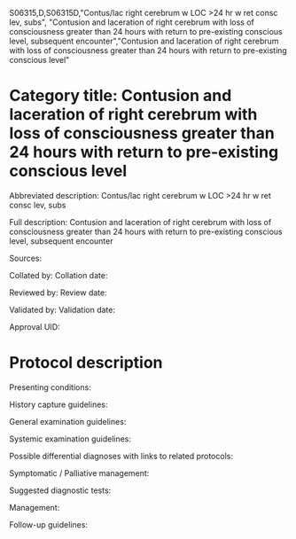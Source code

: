 S06315,D,S06315D,"Contus/lac right cerebrum w LOC >24 hr w ret consc lev, subs", "Contusion and laceration of right cerebrum with loss of consciousness greater than 24 hours with return to pre-existing conscious level, subsequent encounter","Contusion and laceration of right cerebrum with loss of consciousness greater than 24 hours with return to pre-existing conscious level"
# Category title: Contusion and laceration of right cerebrum with loss of consciousness greater than 24 hours with return to pre-existing conscious level

Abbreviated description: Contus/lac right cerebrum w LOC >24 hr w ret consc lev, subs

Full description: Contusion and laceration of right cerebrum with loss of consciousness greater than 24 hours with return to pre-existing conscious level, subsequent encounter

Sources:

Collated by:
Collation date:

Reviewed by:
Review date:

Validated by:
Validation date:

Approval UID:

# Protocol description

Presenting conditions:

History capture guidelines:

General examination guidelines:

Systemic examination guidelines:

Possible differential diagnoses with links to related protocols:

Symptomatic / Palliative management:

Suggested diagnostic tests:

Management:

Follow-up guidelines:
